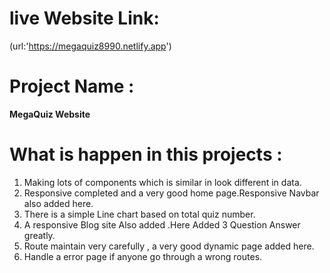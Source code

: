 # live Website Link:
(url:'https://megaquiz8990.netlify.app')

# Project Name : 
 **MegaQuiz Website**

# What is happen in this projects :
 1. Making lots of components which is similar in look different in data.
 2. Responsive completed and a very good home page.Responsive Navbar also added here.
 3. There is a simple Line chart based on total quiz number.
 4. A responsive Blog site Also added .Here Added 3 Question Answer greatly.
 5. Route maintain very carefully , a very good dynamic page added here.
 6. Handle a error page if anyone go through a wrong routes.





